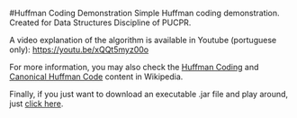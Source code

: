 #Huffman Coding Demonstration
Simple Huffman coding demonstration. Created for Data Structures Discipline of PUCPR.

A video explanation of the algorithm is available in Youtube (portuguese only):
https://youtu.be/xQQt5myz00o

For more information, you may also check the [Huffman Coding][1] and [Canonical Huffman Code][2] content in Wikipedia. 

Finally, if you just want to download an executable .jar file and play around, just [click here][3].


[1]: https://en.wikipedia.org/wiki/Huffman_coding
[2]: https://en.wikipedia.org/wiki/Canonical_Huffman_code
[3]: https://github.com/ViniGodoy/huffman/raw/master/out/artifacts/jar/Huffman.jar
